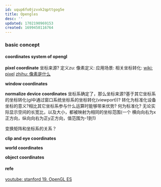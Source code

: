 ```yaml
---
id: uqup6fo0jzvxk2qpttgog5e
title: Opengles
desc: ''
updated: 1702190969153
created: 1699450116764
---
```

### basic concept
#### coordinates system of opengl
**pixel coordinate**
坐标来源?
定义zu:
像素定义:
应用场景:
相关坐标转化:
[wiki: pixel](https://zh.wikipedia.org/zh-hans/%E5%83%8F%E7%B4%A0)
[zhihu: 像素是什么](https://zhuanlan.zhihu.com/p/578202748)

**window coordinates**

**normalize device coordinates**
坐标系确定了，那么坐标来源?基于其它坐标系的坐标转化(gl中通过窗口系统坐标系的坐标转化(viewport))?
转化为标准化设备坐标的意义?相比其它坐标系参与什么运算时能够带来优势?
何为标准化? 无论实际显示空间的长宽比，以及大小，都被映射为相同的坐标范围(一个 横向向右为x正方向，纵向向右为正y正方向，值范围为-1到1)

变换矩阵和坐标系的关系？

**clip and eye coordinates**

**world coordinates**

**object coordinates**




#### refe
[youtube: stanford 19. OpenGL ES](https://www.youtube.com/watch?v=_WcMe4Yj0NM&t=232s)